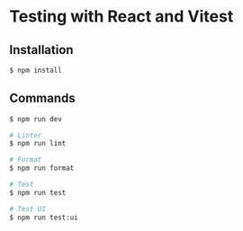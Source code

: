 # Testing with React and Vitest

## Installation

```bash
$ npm install
```

## Commands

```bash
$ npm run dev

# Linter
$ npm run lint

# Format
$ npm run format

# Test
$ npm run test

# Test UI
$ npm run test:ui
```
